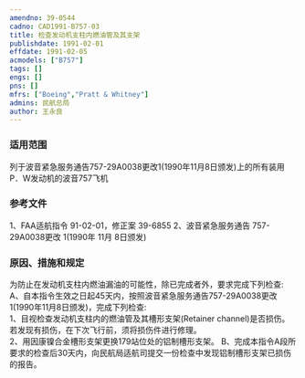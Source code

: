 ```yaml
---
amendno: 39-0544  
cadno: CAD1991-B757-03  
title: 检查发动机支柱内燃油管及其支架  
publishdate: 1991-02-01  
effdate: 1991-02-05  
acmodels: ["B757"]  
tags: []  
engs: []  
pns: []  
mfrs: ["Boeing","Pratt & Whitney"]  
admins: 民航总局  
author: 王永良  
---
```

  
### 适用范围  
列于波音紧急服务通告757-29A0038更改1(1990年11月8日颁发)上的所有装用P．W发动机的波音757飞机  
  
<!--more-->  
### 参考文件  
  1、FAA适航指令 91-02-01，修正案 39-6855 
2、波音紧急服务通告 757-29A0038更改 1(1990年 11月 8日颁发)  
  
### 原因、措施和规定  

  为防止在发动机支柱内燃油漏油的可能性，除已完成者外，要求完成下列检查: A、自本指令生效之日起45天内，按照波音紧急服务通告757-29A0038更改1(1990年11月8日颁发)，完成下列检查:  
1、目视检查发动机支柱内的燃油管及其槽形支架(Retainer channel)是否损伤。若发现有损伤，在下次飞行前，须将损伤件进行修理。  
2、用因康镍合金槽形支架更换179站位处的铝制槽形支架。 B、完成本指令A段所要求的检查后30天内，向民航局适航司提交一份检查中发现铝制槽形支架已损伤的报告。  
  
